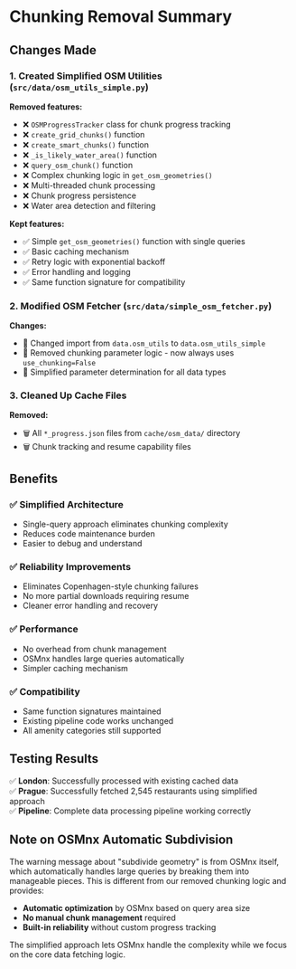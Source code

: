 # Chunking Removal Summary

## Changes Made

### 1. Created Simplified OSM Utilities (`src/data/osm_utils_simple.py`)
**Removed features:**
- ❌ `OSMProgressTracker` class for chunk progress tracking
- ❌ `create_grid_chunks()` function 
- ❌ `create_smart_chunks()` function
- ❌ `_is_likely_water_area()` function  
- ❌ `query_osm_chunk()` function
- ❌ Complex chunking logic in `get_osm_geometries()`
- ❌ Multi-threaded chunk processing
- ❌ Chunk progress persistence
- ❌ Water area detection and filtering

**Kept features:**
- ✅ Simple `get_osm_geometries()` function with single queries
- ✅ Basic caching mechanism
- ✅ Retry logic with exponential backoff
- ✅ Error handling and logging
- ✅ Same function signature for compatibility

### 2. Modified OSM Fetcher (`src/data/simple_osm_fetcher.py`)
**Changes:**
- 🔄 Changed import from `data.osm_utils` to `data.osm_utils_simple`
- 🔄 Removed chunking parameter logic - now always uses `use_chunking=False`
- 🔄 Simplified parameter determination for all data types

### 3. Cleaned Up Cache Files
**Removed:**
- 🗑️ All `*_progress.json` files from `cache/osm_data/` directory
- 🗑️ Chunk tracking and resume capability files

## Benefits

### ✅ **Simplified Architecture**
- Single-query approach eliminates chunking complexity
- Reduces code maintenance burden
- Easier to debug and understand

### ✅ **Reliability Improvements** 
- Eliminates Copenhagen-style chunking failures
- No more partial downloads requiring resume
- Cleaner error handling and recovery

### ✅ **Performance**
- No overhead from chunk management
- OSMnx handles large queries automatically 
- Simpler caching mechanism

### ✅ **Compatibility**
- Same function signatures maintained
- Existing pipeline code works unchanged
- All amenity categories still supported

## Testing Results

✅ **London**: Successfully processed with existing cached data  
✅ **Prague**: Successfully fetched 2,545 restaurants using simplified approach  
✅ **Pipeline**: Complete data processing pipeline working correctly  

## Note on OSMnx Automatic Subdivision

The warning message about "subdivide geometry" is from OSMnx itself, which automatically handles large queries by breaking them into manageable pieces. This is different from our removed chunking logic and provides:

- **Automatic optimization** by OSMnx based on query area size
- **No manual chunk management** required
- **Built-in reliability** without custom progress tracking

The simplified approach lets OSMnx handle the complexity while we focus on the core data fetching logic.
